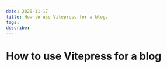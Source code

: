 ```yaml
---
date: 2020-11-17
title: How to use Vitepress for a blog.
tags:
describe: 
---
```


# How to use Vitepress for a blog


